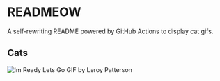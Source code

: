# READMEOW

A self-rewriting README powered by GitHub Actions to display cat gifs.

## Cats

![Im Ready Lets Go GIF by Leroy Patterson](https://media4.giphy.com/media/CjmvTCZf2U3p09Cn0h/200.gif?cid=9acd02daub3xa9dbyzaiflpqtfhwyvccwwle8ddrsrsxq96k&ep=v1_gifs_search&rid=200.gif&ct=g)
